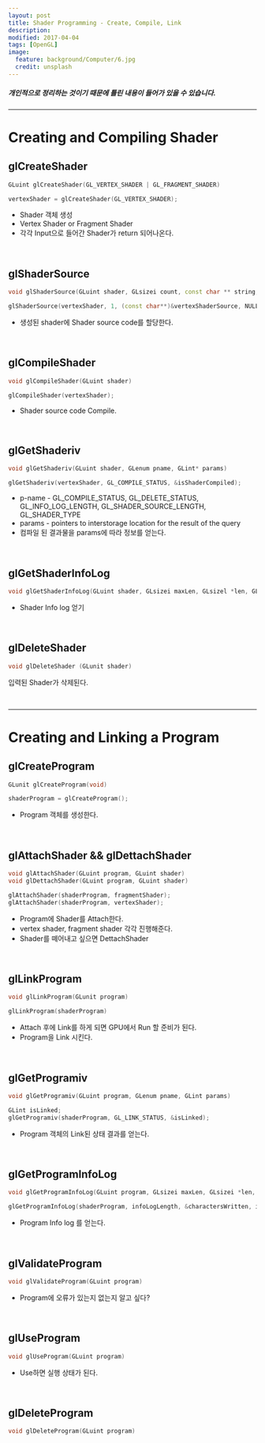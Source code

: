 ```yaml
---
layout: post
title: Shader Programming - Create, Compile, Link 
description:
modified: 2017-04-04
tags: [OpenGL]
image:
  feature: background/Computer/6.jpg
  credit: unsplash
---
```

##### 개인적으로 정리하는 것이기 때문에 틀린 내용이 들어가 있을 수 있습니다.
---

# Creating and Compiling Shader

## glCreateShader
```cpp
GLuint glCreateShader(GL_VERTEX_SHADER | GL_FRAGMENT_SHADER)

vertexShader = glCreateShader(GL_VERTEX_SHADER);
```
- Shader 객체 생성
- Vertex Shader or Fragment Shader
- 각각 Input으로 들어간 Shader가 return 되어나온다.

<br />

## glShaderSource
```cpp
void glShaderSource(GLuint shader, GLsizei count, const char ** string, const GLint* len)

glShaderSource(vertexShader, 1, (const char**)&vertexShaderSource, NULL);
```

- 생성된 shader에 Shader source code를 할당한다.

<br />

## glCompileShader
```cpp
void glCompileShader(GLuint shader)

glCompileShader(vertexShader);
```
 
- Shader source code Compile.

<br />

## glGetShaderiv
```cpp
void glGetShaderiv(GLuint shader, GLenum pname, GLint* params)

glGetShaderiv(vertexShader, GL_COMPILE_STATUS, &isShaderCompiled);
```

- p-name - GL_COMPILE_STATUS, GL_DELETE_STATUS, GL_INFO_LOG_LENGTH, GL_SHADER_SOURCE_LENGTH, GL_SHADER_TYPE
- params - pointers to interstorage location for the result of the query 
- 컴파일 된 결과물을 params에 따라 정보를 얻는다.

<br />

## glGetShaderInfoLog
```cpp
void glGetShaderInfoLog(GLuint shader, GLsizei maxLen, GLsizel *len, GLchar * infolog)
```
- Shader Info log 얻기

<br />

## glDeleteShader
```cpp
void glDeleteShader (GLunit shader)
```
입력된 Shader가 삭제된다.

<br />

---

# Creating and Linking a Program

## glCreateProgram
```cpp
GLunit glCreateProgram(void)

shaderProgram = glCreateProgram();
```
- Program 객체를 생성한다.

<br />

## glAttachShader && glDettachShader
```cpp
void glAttachShader(GLuint program, GLuint shader)
void glDettachShader(GLuint program, GLuint shader)

glAttachShader(shaderProgram, fragmentShader);
glAttachShader(shaderProgram, vertexShader);
```

- Program에 Shader를 Attach한다.
- vertex shader, fragment shader 각각 진행해준다.
- Shader를 떼어내고 싶으면 DettachShader

<br />

## glLinkProgram
```cpp
void glLinkProgram(GLunit program)

glLinkProgram(shaderProgram)
```
- Attach 후에 Link를 하게 되면 GPU에서 Run 할 준비가 된다.
- Program을 Link 시킨다.

<br />

## glGetProgramiv
```cpp
void glGetProgramiv(GLuint program, GLenum pname, GLint params)

GLint isLinked;
glGetProgramiv(shaderProgram, GL_LINK_STATUS, &isLinked);
```
- Program 객체의 Link된 상태 결과를 얻는다.

<br />

## glGetProgramInfoLog
```cpp
void glGetProgramInfoLog(GLuint program, GLsizei maxLen, GLsizei *len, GLchar *  infolog)

glGetProgramInfoLog(shaderProgram, infoLogLength, &charactersWritten, infoLog);
```
- Program Info log 를 얻는다.

<br />

## glValidateProgram
```cpp
void glValidateProgram(GLuint program)
```
- Program에 오류가 있는지 없는지 알고 싶다?

<br />

## glUseProgram
```cpp
void glUseProgram(GLuint program)
```
- Use하면 실행 상태가 된다.

<br />

## glDeleteProgram
```cpp
void glDeleteProgram(GLuint program)
```

<br />
